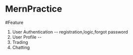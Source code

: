 # MernPractice

#Feature

1. User Authentication  -- registration,logic,forgot password
2. User Profile -- 
3. Trading
4. Chatting